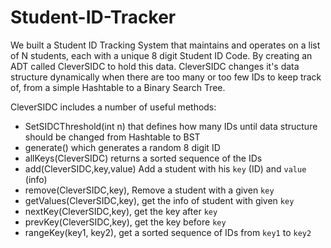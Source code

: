 # Student-ID-Tracker

We built a Student ID Tracking System that maintains and operates on a list of N students, each with a unique 8 digit Student ID Code. By creating an ADT called CleverSIDC to hold this data. CleverSIDC changes it's data structure dynamically when there are too many or too few IDs to keep track of, from a simple Hashtable to a Binary Search Tree.

CleverSIDC includes a number of useful methods:
* SetSIDCThreshold(int n) that defines how many IDs until data structure should be changed from Hashtable to BST
* generate() which generates a random 8 digit ID
* allKeys(CleverSIDC) returns a sorted sequence of the IDs
* add(CleverSIDC,key,value) Add a student with his `key` (ID) and `value` (info)
* remove(CleverSIDC,key), Remove a student with a given `key`
* getValues(CleverSIDC,key), get the info of student with given `key`
* nextKey(CleverSIDC,key), get the key after `key`
* prevKey(CleverSIDC,key), get the key before `key`
* rangeKey(key1, key2), get a sorted sequence of IDs from `key1` to `key2`

 
